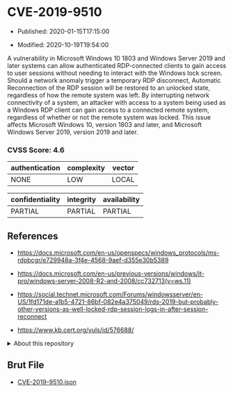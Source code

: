 # CVE-2019-9510

- Published: 2020-01-15T17:15:00

- Modified: 2020-10-19T19:54:00

A vulnerability in Microsoft Windows 10 1803 and Windows Server 2019 and later systems can allow authenticated RDP-connected clients to gain access to user sessions without needing to interact with the Windows lock screen. Should a network anomaly trigger a temporary RDP disconnect, Automatic Reconnection of the RDP session will be restored to an unlocked state, regardless of how the remote system was left. By interrupting network connectivity of a system, an attacker with access to a system being used as a Windows RDP client can gain access to a connected remote system, regardless of whether or not the remote system was locked. This issue affects Microsoft Windows 10, version 1803 and later, and Microsoft Windows Server 2019, version 2019 and later.

### CVSS Score: **4.6**

| authentication | complexity | vector |
| --- | --- | --- |
| NONE | LOW | LOCAL |

| confidentiality | integrity | availability |
| --- | --- | --- |
| PARTIAL | PARTIAL | PARTIAL |

## References

* https://docs.microsoft.com/en-us/openspecs/windows_protocols/ms-rdpbcgr/e729948a-3f4e-4568-9aef-d355e30b5389

* https://docs.microsoft.com/en-us/previous-versions/windows/it-pro/windows-server-2008-R2-and-2008/cc732713(v=ws.11)

* https://social.technet.microsoft.com/Forums/windowsserver/en-US/1fd171de-a1b5-4721-86bf-082e4a375049/rds-2019-but-probably-other-versions-as-well-locked-rdp-session-logs-in-after-session-reconnect

* https://www.kb.cert.org/vuls/id/576688/

<details>
<summary>About this repository</summary> 

  This repository is part of the project [Live Hack CVE](https://github.com/Live-Hack-CVE). Main website can be found [www.live-hack.org](https://www.live-hack.org) 
  
  Made by [Sn0wAlice](https://github.com/Sn0wAlice) for the people that care about security and need to have a feed of the latest CVEs. Hope you enjoy it, don't forget to star the repo and follow me on [Twitter](https://twitter.com/Sn0wAlice) and [Github](https://github.com/Sn0wAlice). And that is my [personnal website](https://www.alice-snow.me/)

  - [Home Page](https://github.com/Live-Hack-CVE)
  - [Framework](https://github.com/Live-Hack-CVE/cve-framework)
  - [CVE database](https://github.com/Live-Hack-CVE/full_database)
  - [Changelog](https://github.com/Live-Hack-CVE/Changelog)
</details>

## Brut File

* [CVE-2019-9510.json](https://raw.githubusercontent.com/Live-Hack-CVE/full_database/main/cves/2019/CVE-2019-9510.json)


